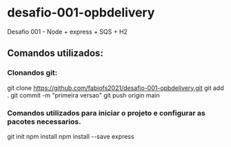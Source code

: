 # desafio-001-opbdelivery
Desafio 001 - Node + express + SQS + H2


## Comandos utilizados:

### Clonandos git:
git clone https://github.com/fabiofs2021/desafio-001-opbdelivery.git
git add .
git commit -m "primeira versao"
git push origin main

### Comandos utilizados para iniciar o projeto e configurar as pacotes necessarios.
git init
npm install
npm install --save express

